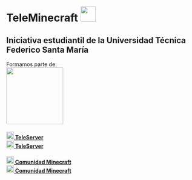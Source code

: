 # TeleMinecraft <img src="https://i.imgur.com/LNPuydN.png" width="40"/>
## Iniciativa estudiantil de la Universidad Técnica Federico Santa María

Formamos parte de:<br>
<img src="https://i.imgur.com/4HplP2x.png" width="150"/>

#### <a href="https://www.instagram.com/teleminecraft.s/"><img src="https://www.unipile.com/wp-content/uploads/2022/09/logo_instagram.png" width="20"/> TeleServer <br><a href="https://discord.com/invite/GmV9mntzYq"><img src="https://static-00.iconduck.com/assets.00/discord-icon-2048x2048-nnt62s2u.png" width="20"/> TeleServer
#### <a href="https://www.instagram.com/comunidad.minecraft.usm/"><img src="https://www.unipile.com/wp-content/uploads/2022/09/logo_instagram.png" width="20"/> Comunidad Minecraft <br><a href="https://discord.com/invite/aQnMKzKX6Q"><img src="https://static-00.iconduck.com/assets.00/discord-icon-2048x2048-nnt62s2u.png" width="20"/> Comunidad Minecraft
